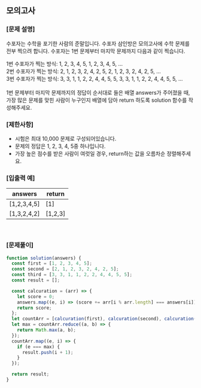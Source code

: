 ## 모의고사

### [문제 설명]

수포자는 수학을 포기한 사람의 준말입니다. 수포자 삼인방은 모의고사에 수학 문제를 전부 찍으려 합니다. 수포자는 1번 문제부터 마지막 문제까지 다음과 같이 찍습니다.

1번 수포자가 찍는 방식: 1, 2, 3, 4, 5, 1, 2, 3, 4, 5, ... <br/>
2번 수포자가 찍는 방식: 2, 1, 2, 3, 2, 4, 2, 5, 2, 1, 2, 3, 2, 4, 2, 5, ...<br/>
3번 수포자가 찍는 방식: 3, 3, 1, 1, 2, 2, 4, 4, 5, 5, 3, 3, 1, 1, 2, 2, 4, 4, 5, 5, ...
<br/><br/>
1번 문제부터 마지막 문제까지의 정답이 순서대로 들은 배열 answers가 주어졌을 때, 가장 많은 문제를 맞힌 사람이 누구인지 배열에 담아 return 하도록 solution 함수를 작성해주세요.

### [제한사항]

- 시험은 최대 10,000 문제로 구성되어있습니다.
- 문제의 정답은 1, 2, 3, 4, 5중 하나입니다.
- 가장 높은 점수를 받은 사람이 여럿일 경우, return하는 값을 오름차순 정렬해주세요.

### [입출력 예]

| answers     | return  |
| ----------- | ------- |
| [1,2,3,4,5] | [1]     |
| [1,3,2,4,2] | [1,2,3] |

<br/>

### [문제풀이]

```javascript
function solution(answers) {
  const first = [1, 2, 3, 4, 5];
  const second = [2, 1, 2, 3, 2, 4, 2, 5];
  const third = [3, 3, 1, 1, 2, 2, 4, 4, 5, 5];
  const result = [];

  const calcuration = (arr) => {
    let score = 0;
    answers.map((e, i) => (score += arr[i % arr.length] === answers[i]));
    return score;
  };
  let countArr = [calcuration(first), calcuration(second), calcuration(third)];
  let max = countArr.reduce((a, b) => {
    return Math.max(a, b);
  });
  countArr.map((e, i) => {
    if (e === max) {
      result.push(i + 1);
    }
  });

  return result;
}
```
